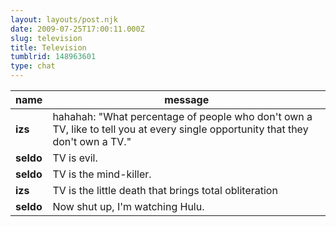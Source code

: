 ```yaml
---
layout: layouts/post.njk
date: 2009-07-25T17:00:11.000Z
slug: television
title: Television
tumblrid: 148963601
type: chat
---
```

|name|message|
|-----|-----|
| **izs** | hahahah: "What percentage of people who don't own a TV, like to tell you at every single opportunity that they don't own a TV." |
| **seldo** | TV is evil. |
| **seldo** | TV is the mind-killer. |
| **izs** | TV is the little death that brings total obliteration |
| **seldo** | Now shut up, I'm watching Hulu. |
